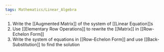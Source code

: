 ```yaml
---
tags: Mathematics/Linear_Algebra
---
```


1. Write the [[Augmented Matrix]] of the system of [[Linear Equation]]s
2. Use [[Elementary Row Operations]] to rewrite the [[Matrix]] in [[Row-Echelon Form]]
3. Write the system of equations in [[Row-Echelon Form]] and use [[Back-Substitution]] to find the solution